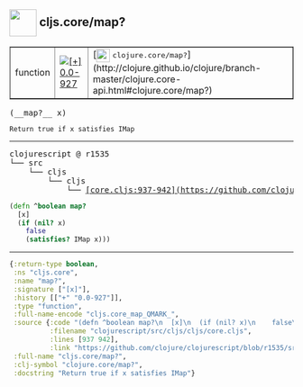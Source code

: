 ## <img width="48px" valign="middle" src="http://i.imgur.com/Hi20huC.png"> cljs.core/map?

 <table border="1">
<tr>
<td>function</td>
<td><a href="https://github.com/cljsinfo/api-refs/tree/0.0-927"><img valign="middle" alt="[+] 0.0-927" src="https://img.shields.io/badge/+-0.0--927-lightgrey.svg"></a> </td>
<td>
[<img height="24px" valign="middle" src="http://i.imgur.com/1GjPKvB.png"> <samp>clojure.core/map?</samp>](http://clojure.github.io/clojure/branch-master/clojure.core-api.html#clojure.core/map?)
</td>
</tr>
</table>

 <samp>
(__map?__ x)<br>
</samp>

```
Return true if x satisfies IMap
```

---

 <pre>
clojurescript @ r1535
└── src
    └── cljs
        └── cljs
            └── <ins>[core.cljs:937-942](https://github.com/clojure/clojurescript/blob/r1535/src/cljs/cljs/core.cljs#L937-L942)</ins>
</pre>

```clj
(defn ^boolean map?
  [x]
  (if (nil? x)
    false
    (satisfies? IMap x)))
```


---

```clj
{:return-type boolean,
 :ns "cljs.core",
 :name "map?",
 :signature ["[x]"],
 :history [["+" "0.0-927"]],
 :type "function",
 :full-name-encode "cljs.core_map_QMARK_",
 :source {:code "(defn ^boolean map?\n  [x]\n  (if (nil? x)\n    false\n    (satisfies? IMap x)))",
          :filename "clojurescript/src/cljs/cljs/core.cljs",
          :lines [937 942],
          :link "https://github.com/clojure/clojurescript/blob/r1535/src/cljs/cljs/core.cljs#L937-L942"},
 :full-name "cljs.core/map?",
 :clj-symbol "clojure.core/map?",
 :docstring "Return true if x satisfies IMap"}

```
